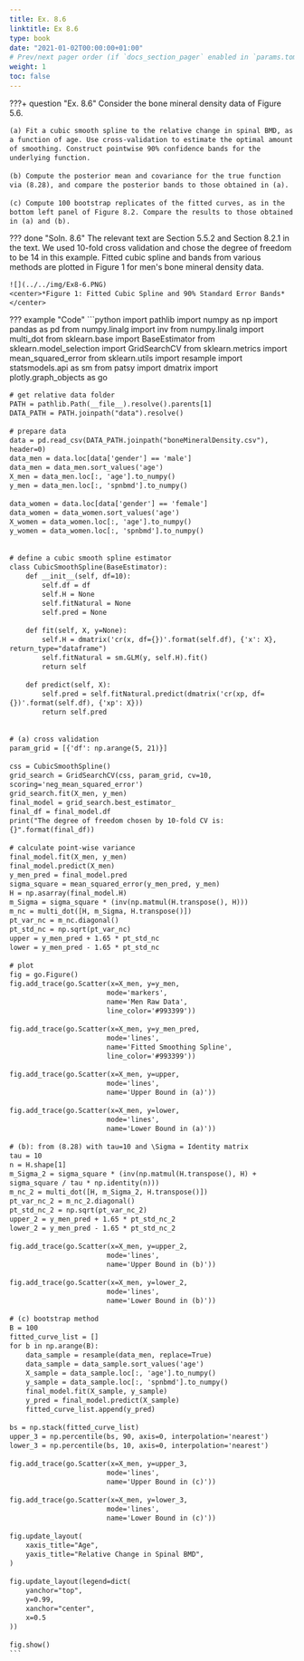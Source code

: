 ```yaml
---
title: Ex. 8.6
linktitle: Ex 8.6
type: book
date: "2021-01-02T00:00:00+01:00"
# Prev/next pager order (if `docs_section_pager` enabled in `params.toml`)
weight: 1
toc: false
---
```


???+ question "Ex. 8.6"
    Consider the bone mineral density data of Figure 5.6.

	(a) Fit a cubic smooth spline to the relative change in spinal BMD, as a function of age. Use cross-validation to estimate the optimal amount of smoothing. Construct pointwise 90% confidence bands for the underlying function.
	
    (b) Compute the posterior mean and covariance for the true function via (8.28), and compare the posterior bands to those obtained in (a).
	
    (c) Compute 100 bootstrap replicates of the fitted curves, as in the bottom left panel of Figure 8.2. Compare the results to those obtained in (a) and (b).

??? done "Soln. 8.6"
    The relevant text are Section 5.5.2 and Section 8.2.1 in the text. We used 10-fold cross validation and chose the degree of freedom to be 14 in this example. Fitted cubic spline and bands from various methods are plotted in Figure 1 for men's bone mineral density data.

    ![](../../img/Ex8-6.PNG)
    <center>*Figure 1: Fitted Cubic Spline and 90% Standard Error Bands*</center>

??? example "Code"
    ```python
    import pathlib
    import numpy as np
    import pandas as pd
    from numpy.linalg import inv
    from numpy.linalg import multi_dot
    from sklearn.base import BaseEstimator
    from sklearn.model_selection import GridSearchCV
    from sklearn.metrics import mean_squared_error
    from sklearn.utils import resample
    import statsmodels.api as sm
    from patsy import dmatrix
    import plotly.graph_objects as go

    # get relative data folder
    PATH = pathlib.Path(__file__).resolve().parents[1]
    DATA_PATH = PATH.joinpath("data").resolve()

    # prepare data
    data = pd.read_csv(DATA_PATH.joinpath("boneMineralDensity.csv"), header=0)
    data_men = data.loc[data['gender'] == 'male']
    data_men = data_men.sort_values('age')
    X_men = data_men.loc[:, 'age'].to_numpy()
    y_men = data_men.loc[:, 'spnbmd'].to_numpy()

    data_women = data.loc[data['gender'] == 'female']
    data_women = data_women.sort_values('age')
    X_women = data_women.loc[:, 'age'].to_numpy()
    y_women = data_women.loc[:, 'spnbmd'].to_numpy()


    # define a cubic smooth spline estimator
    class CubicSmoothSpline(BaseEstimator):
        def __init__(self, df=10):
            self.df = df
            self.H = None
            self.fitNatural = None
            self.pred = None

        def fit(self, X, y=None):
            self.H = dmatrix('cr(x, df={})'.format(self.df), {'x': X}, return_type="dataframe")
            self.fitNatural = sm.GLM(y, self.H).fit()
            return self

        def predict(self, X):
            self.pred = self.fitNatural.predict(dmatrix('cr(xp, df={})'.format(self.df), {'xp': X}))
            return self.pred


    # (a) cross validation
    param_grid = [{'df': np.arange(5, 21)}]

    css = CubicSmoothSpline()
    grid_search = GridSearchCV(css, param_grid, cv=10, scoring='neg_mean_squared_error')
    grid_search.fit(X_men, y_men)
    final_model = grid_search.best_estimator_
    final_df = final_model.df
    print("The degree of freedom chosen by 10-fold CV is: {}".format(final_df))

    # calculate point-wise variance
    final_model.fit(X_men, y_men)
    final_model.predict(X_men)
    y_men_pred = final_model.pred
    sigma_square = mean_squared_error(y_men_pred, y_men)
    H = np.asarray(final_model.H)
    m_Sigma = sigma_square * (inv(np.matmul(H.transpose(), H)))
    m_nc = multi_dot([H, m_Sigma, H.transpose()])
    pt_var_nc = m_nc.diagonal()
    pt_std_nc = np.sqrt(pt_var_nc)
    upper = y_men_pred + 1.65 * pt_std_nc
    lower = y_men_pred - 1.65 * pt_std_nc

    # plot
    fig = go.Figure()
    fig.add_trace(go.Scatter(x=X_men, y=y_men,
                            mode='markers',
                            name='Men Raw Data',
                            line_color='#993399'))

    fig.add_trace(go.Scatter(x=X_men, y=y_men_pred,
                            mode='lines',
                            name='Fitted Smoothing Spline',
                            line_color='#993399'))

    fig.add_trace(go.Scatter(x=X_men, y=upper,
                            mode='lines',
                            name='Upper Bound in (a)'))

    fig.add_trace(go.Scatter(x=X_men, y=lower,
                            mode='lines',
                            name='Lower Bound in (a)'))

    # (b): from (8.28) with tau=10 and \Sigma = Identity matrix
    tau = 10
    n = H.shape[1]
    m_Sigma_2 = sigma_square * (inv(np.matmul(H.transpose(), H) + sigma_square / tau * np.identity(n)))
    m_nc_2 = multi_dot([H, m_Sigma_2, H.transpose()])
    pt_var_nc_2 = m_nc_2.diagonal()
    pt_std_nc_2 = np.sqrt(pt_var_nc_2)
    upper_2 = y_men_pred + 1.65 * pt_std_nc_2
    lower_2 = y_men_pred - 1.65 * pt_std_nc_2

    fig.add_trace(go.Scatter(x=X_men, y=upper_2,
                            mode='lines',
                            name='Upper Bound in (b)'))

    fig.add_trace(go.Scatter(x=X_men, y=lower_2,
                            mode='lines',
                            name='Lower Bound in (b)'))

    # (c) bootstrap method
    B = 100
    fitted_curve_list = []
    for b in np.arange(B):
        data_sample = resample(data_men, replace=True)
        data_sample = data_sample.sort_values('age')
        X_sample = data_sample.loc[:, 'age'].to_numpy()
        y_sample = data_sample.loc[:, 'spnbmd'].to_numpy()
        final_model.fit(X_sample, y_sample)
        y_pred = final_model.predict(X_sample)
        fitted_curve_list.append(y_pred)

    bs = np.stack(fitted_curve_list)
    upper_3 = np.percentile(bs, 90, axis=0, interpolation='nearest')
    lower_3 = np.percentile(bs, 10, axis=0, interpolation='nearest')

    fig.add_trace(go.Scatter(x=X_men, y=upper_3,
                            mode='lines',
                            name='Upper Bound in (c)'))

    fig.add_trace(go.Scatter(x=X_men, y=lower_3,
                            mode='lines',
                            name='Lower Bound in (c)'))

    fig.update_layout(
        xaxis_title="Age",
        yaxis_title="Relative Change in Spinal BMD",
    )

    fig.update_layout(legend=dict(
        yanchor="top",
        y=0.99,
        xanchor="center",
        x=0.5
    ))

    fig.show()
    ```